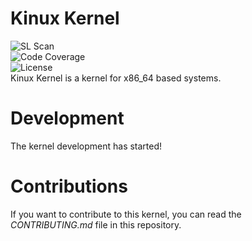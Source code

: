 # Kinux Kernel
![SL Scan](https://github.com/developer765/Kinux-Kernel/workflows/SL%20Scan/badge.svg?branch=main)
<br/>
![Code Coverage](https://img.shields.io/badge/coverage-100%25-brightgreen)
<br/>
![License](https://img.shields.io/badge/license-Apache%202.0-blue)
<br/>
Kinux Kernel is a kernel for x86_64 based systems.

# Development
The kernel development has started!

# Contributions
If you want to contribute to this kernel, you can read the _CONTRIBUTING.md_ file in this repository.
